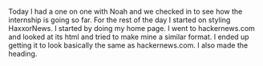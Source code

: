 Today I had a one on one with Noah and we checked in to see how the internship is going so far. For the rest of the day I started on styling HaxxorNews. I started by doing my home page. I went to hackernews.com and looked at its html and tried to make mine a similar format. I ended up getting it to look basically the same as hackernews.com. I also made the heading. 
